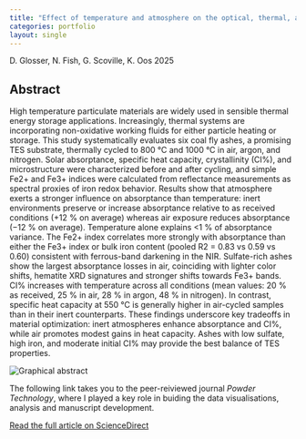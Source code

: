 ```yaml
---
title: "Effect of temperature and atmosphere on the optical, thermal, and structural properties of fly ash particles"
categories: portfolio
layout: single
---
```


D. Glosser, N. Fish, G. Scoville, K. Oos 
2025 

## Abstract

High temperature particulate materials are widely used in sensible thermal energy storage applications. Increasingly, thermal systems are incorporating non-oxidative working fluids for either particle heating or storage. This study systematically evaluates six coal fly ashes, a promising TES substrate, thermally cycled to 800 °C and 1000 °C in air, argon, and nitrogen. Solar absorptance, specific heat capacity, crystallinity (CI%), and microstructure were characterized before and after cycling, and simple Fe2+ and Fe3+ indices were calculated from reflectance measurements as spectral proxies of iron redox behavior. Results show that atmosphere exerts a stronger influence on absorptance than temperature: inert environments preserve or increase absorptance relative to as received conditions (+12 % on average) whereas air exposure reduces absorptance (−12 % on average). Temperature alone explains <1 % of absorptance variance. The Fe2+ index correlates more strongly with absorptance than either the Fe3+ index or bulk iron content (pooled R2 = 0.83 vs 0.59 vs 0.60) consistent with ferrous-band darkening in the NIR. Sulfate-rich ashes show the largest absorptance losses in air, coinciding with lighter color shifts, hematite XRD signatures and stronger shifts towards Fe3+ bands. CI% increases with temperature across all conditions (mean values: 20 % as received, 25 % in air, 28 % in argon, 48 % in nitrogen). In contrast, specific heat capacity at 550 °C is generally higher in air-cycled samples than in their inert counterparts. These findings underscore key tradeoffs in material optimization: inert atmospheres enhance absorptance and CI%, while air promotes modest gains in heat capacity. Ashes with low sulfate, high iron, and moderate initial CI% may provide the best balance of TES properties.

<img src="{{ site.baseurl }}/assets/images/graphical_abstract.jpg" alt="Graphical abstract" />


The following link takes you to the peer-reiviewed journal *Powder Technology*, where I played a key role in buiding the data visualisations, analysis and manuscript development. 

[Read the full article on ScienceDirect](https://www.sciencedirect.com/science/article/pii/S0032591025010459?dgcid=author)




